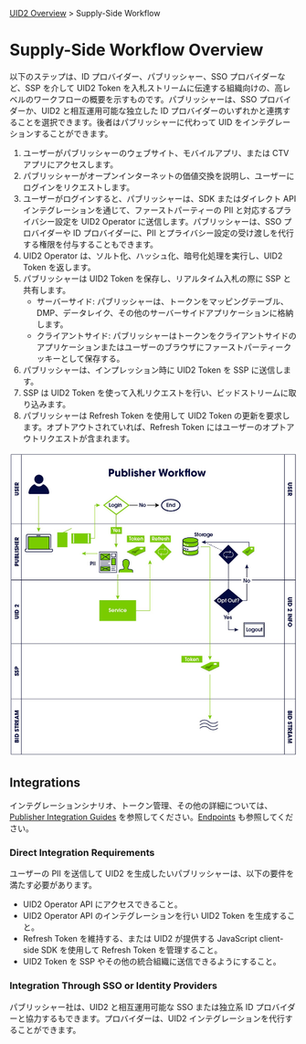 [UID2 Overview](../README-ja.md) > Supply-Side Workflow

# Supply-Side Workflow Overview

以下のステップは、ID プロバイダー、パブリッシャー、SSO プロバイダーなど、SSP を介して UID2 Token を入札ストリームに伝達する組織向けの、高レベルのワークフローの概要を示すものです。パブリッシャーは、SSO プロバイダーか、UID2 と相互運用可能な独立した ID プロバイダーのいずれかと連携することを選択できます。後者はパブリッシャーに代わって UID をインテグレーションすることができます。

1. ユーザーがパブリッシャーのウェブサイト、モバイルアプリ、または CTV アプリにアクセスします。
2. パブリッシャーがオープンインターネットの価値交換を説明し、ユーザーにログインをリクエストします。
3. ユーザーがログインすると、パブリッシャーは、SDK またはダイレクト API インテグレーションを通じて、ファーストパーティーの PII と対応するプライバシー設定を UID2 Operator に送信します。パブリッシャーは、SSO プロバイダーや ID プロバイダーに、PII とプライバシー設定の受け渡しを代行する権限を付与することもできます。
4. UID2 Operator は、ソルト化、ハッシュ化、暗号化処理を実行し、UID2 Token を返します。
5. パブリッシャーは UID2 Token を保存し、リアルタイム入札の際に SSP と共有します。
   - サーバーサイド: パブリッシャーは、トークンをマッピングテーブル、DMP、データレイク、その他のサーバーサイドアプリケーションに格納します。
   - クライアントサイド: パブリッシャーはトークンをクライアントサイドのアプリケーションまたはユーザーのブラウザにファーストパーティークッキーとして保存する。
6. パブリッシャーは、インプレッション時に UID2 Token を SSP に送信します。
7. SSP は UID2 Token を使って入札リクエストを行い、ビッドストリームに取り込みます。
8. パブリッシャーは Refresh Token を使用して UID2 Token の更新を要求します。オプトアウトされていれば、Refresh Token にはユーザーのオプトアウトリクエストが含まれます。

![Publisher Workflow](../images/publisher_workflow.jpg)

## Integrations

インテグレーションシナリオ、トークン管理、その他の詳細については、[Publisher Integration Guides](../api-ja/v2/guides/README.md) を参照してください。[Endpoints](../api-ja/v2/endpoints/README.md) も参照してください。

### Direct Integration Requirements

ユーザーの PII を送信して UID2 を生成したいパブリッシャーは、以下の要件を満たす必要があります。

- UID2 Operator API にアクセスできること。
- UID2 Operator API のインテグレーションを行い UID2 Token を生成すること。
- Refresh Token を維持する、または UID2 が提供する JavaScript client-side SDK を使用して Refresh Token を管理すること。
- UID2 Token を SSP やその他の統合組織に送信できるようにすること。

### Integration Through SSO or Identity Providers

パブリッシャー社は、UID2 と相互運用可能な SSO または独立系 ID プロバイダーと協力するもできます。プロバイダーは、UID2 インテグレーションを代行することができます。
